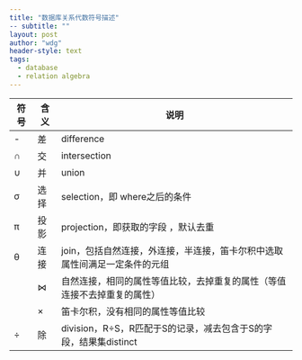 ```yaml
---
title: "数据库关系代数符号描述"
-- subtitle: ""
layout: post
author: "wdg"
header-style: text
tags:
  - database
  - relation algebra
---
```




| 符号 | 含义 | 说明 |
| ---- | ---- | ---- |
| - | 差   | difference                                                                    |
| ∩ | 交   | intersection                                                                  |
| ∪ | 并   | union                                                                         |
| σ | 选择 | selection，即 where之后的条件                                                 |
| π | 投影 | projection，即获取的字段 ，默认去重                                           |
| θ | 连接 | join，包括自然连接，外连接，半连接，笛卡尔积中选取属性间满足一定条件的元组    |
|   |  ⋈   | 自然连接，相同的属性等值比较，去掉重复的属性（等值连接不去掉重复的属性）      |
|   |  ×   | 笛卡尔积，没有相同的属性等值比较                                              |
| ÷ | 除   | division，R÷S，R匹配于S的记录，减去包含于S的字段，结果集distinct              |

